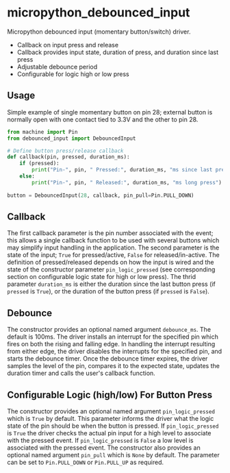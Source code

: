 # micropython_debounced_input
Micropython debounced input (momentary button/switch) driver.

* Callback on input press and release
* Callback provides input state, duration of press, and duration since last press
* Adjustable debounce period
* Configurable for logic high or low press  

## Usage
Simple example of single momentary button on pin 28; external button is normally open with one contact tied to 3.3V and the other to pin 28.

```python
from machine import Pin
from debounced_input import DebouncedInput

# Define button press/release callback
def callback(pin, pressed, duration_ms):
    if (pressed):
        print("Pin-", pin, " Pressed:", duration_ms, "ms since last press")
    else:
        print("Pin-", pin, " Released:", duration_ms, "ms long press")
    
button = DebouncedInput(28, callback, pin_pull=Pin.PULL_DOWN)
```

## Callback
The first callback parameter is the pin number associated with the event; this allows a single callback function to be used with several buttons which may simplify input handling in the application.  The second parameter is the state of the input; ```True``` for pressed/active, ```False``` for released/in-active.  The definition of pressed/released depends on how the input is wired and the state of the constructor parameter ```pin_logic_pressed``` (see corresponding section on configurable logic state for high or low press).  The thrid parameter ```duration_ms``` is either the duration since the last button press (if ```pressed``` is ```True```), or the duration of the button press (if ```pressed``` is ```False```).

## Debounce
The constructor provides an optional named argument ```debounce_ms```.  The default is 100ms.  The driver installs an interrupt for the specified pin which fires on both the rising and falling edge.  In handling the interrupt resulting from either edge, the driver disables the interrupts for the specified pin, and starts the debounce timer. Once the debounce timer expires, the driver samples the level of the pin, compares it to the expected state, updates the duration timer and calls the user's callback function.

## Configurable Logic (high/low) For Button Press
The constructor provides an optional named argument ```pin_logic_pressed``` which is ```True``` by default.  This parameter informs the driver what the logic state of the pin should be when the button is pressed.  If ```pin_logic_pressed``` is ```True``` the driver checks the actual pin input for a high level to associate with the pressed event.  If ```pin_logic_pressed``` is ```False``` a low level is associated with the pressed event.  The constructor also provides an optional named argument ```pin_pull``` which is ```None``` by default.  The parameter can be set to ```Pin.PULL_DOWN``` or ```Pin.PULL_UP``` as required.


